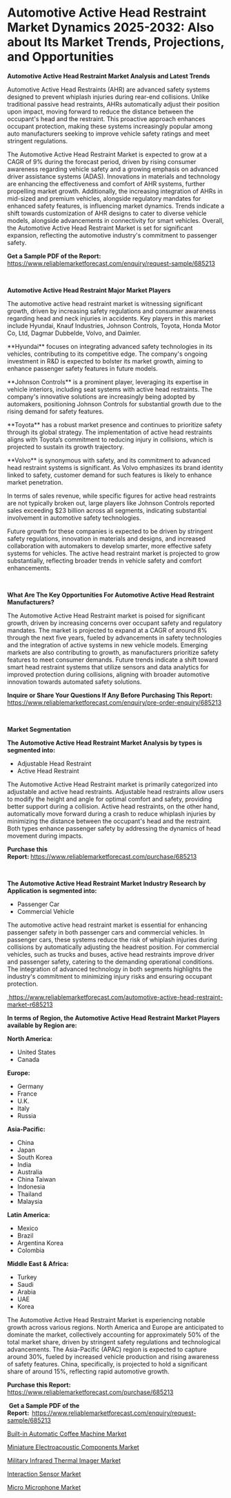 <p><h1>Automotive Active Head Restraint Market Dynamics 2025-2032: Also about Its Market Trends, Projections, and Opportunities</h1></p><p><strong>Automotive Active Head Restraint Market Analysis and Latest Trends</strong></p>
<p><p>Automotive Active Head Restraints (AHR) are advanced safety systems designed to prevent whiplash injuries during rear-end collisions. Unlike traditional passive head restraints, AHRs automatically adjust their position upon impact, moving forward to reduce the distance between the occupant's head and the restraint. This proactive approach enhances occupant protection, making these systems increasingly popular among auto manufacturers seeking to improve vehicle safety ratings and meet stringent regulations.</p><p>The Automotive Active Head Restraint Market is expected to grow at a CAGR of 9% during the forecast period, driven by rising consumer awareness regarding vehicle safety and a growing emphasis on advanced driver assistance systems (ADAS). Innovations in materials and technology are enhancing the effectiveness and comfort of AHR systems, further propelling market growth. Additionally, the increasing integration of AHRs in mid-sized and premium vehicles, alongside regulatory mandates for enhanced safety features, is influencing market dynamics. Trends indicate a shift towards customization of AHR designs to cater to diverse vehicle models, alongside advancements in connectivity for smart vehicles. Overall, the Automotive Active Head Restraint Market is set for significant expansion, reflecting the automotive industry's commitment to passenger safety.</p></p>
<p><strong>Get a Sample PDF of the Report:&nbsp;</strong> <a href="https://www.reliablemarketforecast.com/enquiry/request-sample/685213?utm_campaign=1130&utm_medium=2&utm_source=Github&utm_content=ia&utm_term=27032025&utm_id=automotive-active-head-restraint">https://www.reliablemarketforecast.com/enquiry/request-sample/685213</a></p>
<p>&nbsp;</p>
<p><strong>Automotive Active Head Restraint Major Market Players</strong></p>
<p><p>The automotive active head restraint market is witnessing significant growth, driven by increasing safety regulations and consumer awareness regarding head and neck injuries in accidents. Key players in this market include Hyundai, Knauf Industries, Johnson Controls, Toyota, Honda Motor Co, Ltd, Dagmar Dubbelde, Volvo, and Daimler.</p><p>**Hyundai** focuses on integrating advanced safety technologies in its vehicles, contributing to its competitive edge. The company's ongoing investment in R&D is expected to bolster its market growth, aiming to enhance passenger safety features in future models.</p><p>**Johnson Controls** is a prominent player, leveraging its expertise in vehicle interiors, including seat systems with active head restraints. The company's innovative solutions are increasingly being adopted by automakers, positioning Johnson Controls for substantial growth due to the rising demand for safety features.</p><p>**Toyota** has a robust market presence and continues to prioritize safety through its global strategy. The implementation of active head restraints aligns with Toyota’s commitment to reducing injury in collisions, which is projected to sustain its growth trajectory.</p><p>**Volvo** is synonymous with safety, and its commitment to advanced head restraint systems is significant. As Volvo emphasizes its brand identity linked to safety, customer demand for such features is likely to enhance market penetration.</p><p>In terms of sales revenue, while specific figures for active head restraints are not typically broken out, large players like Johnson Controls reported sales exceeding $23 billion across all segments, indicating substantial involvement in automotive safety technologies.</p><p>Future growth for these companies is expected to be driven by stringent safety regulations, innovation in materials and designs, and increased collaboration with automakers to develop smarter, more effective safety systems for vehicles. The active head restraint market is projected to grow substantially, reflecting broader trends in vehicle safety and comfort enhancements.</p></p>
<p>&nbsp;</p>
<p><strong>What Are The Key Opportunities For Automotive Active Head Restraint Manufacturers?</strong></p>
<p><p>The Automotive Active Head Restraint market is poised for significant growth, driven by increasing concerns over occupant safety and regulatory mandates. The market is projected to expand at a CAGR of around 8% through the next five years, fueled by advancements in safety technologies and the integration of active systems in new vehicle models. Emerging markets are also contributing to growth, as manufacturers prioritize safety features to meet consumer demands. Future trends indicate a shift toward smart head restraint systems that utilize sensors and data analytics for improved protection during collisions, aligning with broader automotive innovation towards automated safety solutions.</p></p>
<p><strong>Inquire or Share Your Questions If Any Before Purchasing This Report:</strong> <a href="https://www.reliablemarketforecast.com/enquiry/pre-order-enquiry/685213?utm_campaign=1130&utm_medium=2&utm_source=Github&utm_content=ia&utm_term=27032025&utm_id=automotive-active-head-restraint">https://www.reliablemarketforecast.com/enquiry/pre-order-enquiry/685213</a></p>
<p>&nbsp;</p>
<p><strong>Market Segmentation</strong></p>
<p><strong>The Automotive Active Head Restraint Market Analysis by types is segmented into:</strong></p>
<p><ul><li>Adjustable Head Restraint</li><li>Active Head Restraint</li></ul></p>
<p><p>The Automotive Active Head Restraint market is primarily categorized into adjustable and active head restraints. Adjustable head restraints allow users to modify the height and angle for optimal comfort and safety, providing better support during a collision. Active head restraints, on the other hand, automatically move forward during a crash to reduce whiplash injuries by minimizing the distance between the occupant's head and the restraint. Both types enhance passenger safety by addressing the dynamics of head movement during impacts.</p></p>
<p><strong>Purchase this Report:&nbsp;</strong><a href="https://www.reliablemarketforecast.com/purchase/685213?utm_campaign=1130&utm_medium=2&utm_source=Github&utm_content=ia&utm_term=27032025&utm_id=automotive-active-head-restraint">https://www.reliablemarketforecast.com/purchase/685213</a></p>
<p>&nbsp;</p>
<p><strong>The Automotive Active Head Restraint Market Industry Research by Application is segmented into:</strong></p>
<p><ul><li>Passenger Car</li><li>Commercial Vehicle</li></ul></p>
<p><p>The automotive active head restraint market is essential for enhancing passenger safety in both passenger cars and commercial vehicles. In passenger cars, these systems reduce the risk of whiplash injuries during collisions by automatically adjusting the headrest position. For commercial vehicles, such as trucks and buses, active head restraints improve driver and passenger safety, catering to the demanding operational conditions. The integration of advanced technology in both segments highlights the industry's commitment to minimizing injury risks and ensuring occupant protection.</p></p>
<p><a href="https://www.reliablemarketforecast.com/automotive-active-head-restraint-market-r685213?utm_campaign=1130&utm_medium=2&utm_source=Github&utm_content=ia&utm_term=27032025&utm_id=automotive-active-head-restraint">&nbsp;https://www.reliablemarketforecast.com/automotive-active-head-restraint-market-r685213</a></p>
<p><strong>In terms of Region, the Automotive Active Head Restraint Market Players available by Region are:</strong></p>
<p>
    <p> <strong> North America: </strong>
        <ul>
            <li>United States</li>
            <li>Canada</li>
        </ul>
        </p> 
    <p> <strong> Europe: </strong>
        <ul>
            <li>Germany</li>
            <li>France</li>
            <li>U.K.</li>
            <li>Italy</li>
            <li>Russia</li>
        </ul>
        </p> 
    <p> <strong> Asia-Pacific: </strong>
        <ul>
            <li>China</li>
            <li>Japan</li>
            <li>South Korea</li>
            <li>India</li>
            <li>Australia</li>
            <li>China Taiwan</li>
            <li>Indonesia</li>
            <li>Thailand</li>
            <li>Malaysia</li>
        </ul>
        </p> 
    <p> <strong> Latin America: </strong>
        <ul>
            <li>Mexico</li>
            <li>Brazil</li>
            <li>Argentina Korea</li>
            <li>Colombia</li>
        </ul>
        </p> 
    <p> <strong> Middle East & Africa: </strong>
        <ul>
            <li>Turkey</li>
            <li>Saudi</li>
            <li>Arabia</li>
            <li>UAE</li>
            <li>Korea</li>
        </ul>
    </p>
    </p>
<p><p>The Automotive Active Head Restraint Market is experiencing notable growth across various regions. North America and Europe are anticipated to dominate the market, collectively accounting for approximately 50% of the total market share, driven by stringent safety regulations and technological advancements. The Asia-Pacific (APAC) region is expected to capture around 30%, fueled by increased vehicle production and rising awareness of safety features. China, specifically, is projected to hold a significant share of around 15%, reflecting rapid automotive growth.</p></p>
<p><strong>Purchase this Report: </strong><a href="https://www.reliablemarketforecast.com/purchase/685213?utm_campaign=1130&utm_medium=2&utm_source=Github&utm_content=ia&utm_term=27032025&utm_id=automotive-active-head-restraint">https://www.reliablemarketforecast.com/purchase/685213</a></p>
<p>&nbsp;<strong>Get a Sample PDF of the Report:&nbsp;&nbsp;</strong><a href="https://www.reliablemarketforecast.com/enquiry/request-sample/685213?utm_campaign=1130&utm_medium=2&utm_source=Github&utm_content=ia&utm_term=27032025&utm_id=automotive-active-head-restraint">https://www.reliablemarketforecast.com/enquiry/request-sample/685213</a></p>
<p><strong></strong></p>
<p><p><a href="https://github.com/hatlepigna2s/Market-Research-Report-List-1/blob/main/built-in-automatic-coffee-machine-market.md?utm_campaign=1130&utm_medium=2&utm_source=Github&utm_content=ia&utm_term=27032025&utm_id=automotive-active-head-restraint">Built-in Automatic Coffee Machine Market</a></p><p><a href="https://github.com/vestadjogile/Market-Research-Report-List-1/blob/main/miniature-electroacoustic-components-market.md?utm_campaign=1130&utm_medium=2&utm_source=Github&utm_content=ia&utm_term=27032025&utm_id=automotive-active-head-restraint">Miniature Electroacoustic Components Market</a></p><p><a href="https://github.com/eskelimaksic/Market-Research-Report-List-1/blob/main/military-infrared-thermal-imager-market.md?utm_campaign=1130&utm_medium=2&utm_source=Github&utm_content=ia&utm_term=27032025&utm_id=automotive-active-head-restraint">Military Infrared Thermal Imager Market</a></p><p><a href="https://github.com/wantadhagino/Market-Research-Report-List-1/blob/main/interaction-sensor-market.md?utm_campaign=1130&utm_medium=2&utm_source=Github&utm_content=ia&utm_term=27032025&utm_id=automotive-active-head-restraint">Interaction Sensor Market</a></p><p><a href="https://github.com/lelahokendo/Market-Research-Report-List-1/blob/main/micro-microphone-market.md?utm_campaign=1130&utm_medium=2&utm_source=Github&utm_content=ia&utm_term=27032025&utm_id=automotive-active-head-restraint">Micro Microphone Market</a></p></p>